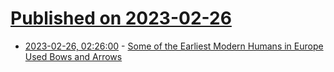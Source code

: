 # [Published on 2023-02-26](index.md)

* [2023-02-26, 02:26:00](https://soylentnews.org/article.pl?sid=23/02/25/0556233&from=rss) - [Some of the Earliest Modern Humans in Europe Used Bows and Arrows](https://soylentnews.org/article.pl?sid=23/02/25/0556233&from=rss)
